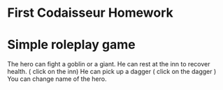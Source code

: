 # First Codaisseur Homework
# Simple roleplay game

The hero can fight a goblin or a giant.
He can rest at the inn to recover health. ( click on the inn)
He can pick up a dagger ( click on the dagger )
You can change name of the hero.
